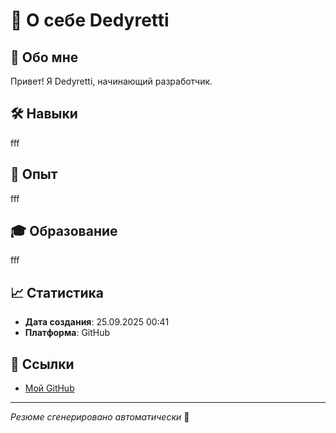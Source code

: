# 🎯 О себе Dedyretti

## 👤 Обо мне
Привет! Я Dedyretti, начинающий разработчик.

## 🛠️ Навыки
fff

## 💼 Опыт 
fff

## 🎓 Образование
fff

## 📈 Статистика
- **Дата создания**: 25.09.2025 00:41
- **Платформа**: GitHub

## 🔗 Ссылки
- [Мой GitHub](https://github.com/Dedyretti)

---
*Резюме сгенерировано автоматически* 🚀
